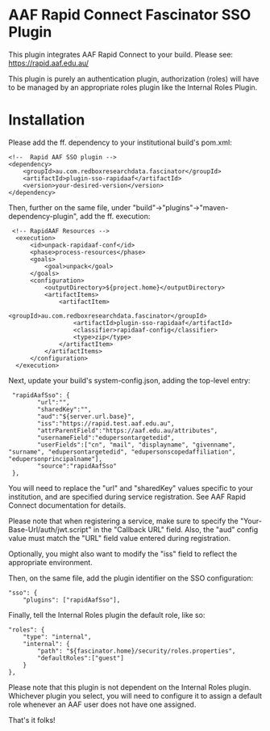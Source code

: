 AAF Rapid Connect Fascinator SSO Plugin
====

This plugin integrates AAF Rapid Connect to your build. Please see: https://rapid.aaf.edu.au/

This plugin is purely an authentication plugin, authorization (roles) will have to be managed by an appropriate roles plugin like the Internal Roles Plugin.

Installation
==== 

Please add the ff. dependency to your institutional build's pom.xml:

	<!--  Rapid AAF SSO plugin -->
	<dependency>
		<groupId>au.com.redboxresearchdata.fascinator</groupId>
		<artifactId>plugin-sso-rapidaaf</artifactId>
		<version>your-desired-version</version>
	</dependency>

Then, further on the same file, under "build"->"plugins"->"maven-dependency-plugin", add the ff. execution:

 	 <!-- RapidAAF Resources -->
      <execution>
          <id>unpack-rapidaaf-conf</id>
          <phase>process-resources</phase>
          <goals>
              <goal>unpack</goal>
          </goals>
          <configuration>
              <outputDirectory>${project.home}</outputDirectory>
              <artifactItems>
                  <artifactItem>
                      <groupId>au.com.redboxresearchdata.fascinator</groupId>
					  <artifactId>plugin-sso-rapidaaf</artifactId>
                      <classifier>rapidaaf-config</classifier>
                      <type>zip</type>
                  </artifactItem>
              </artifactItems>
          </configuration>
      </execution>
      
 Next, update your build's system-config.json, adding the top-level entry:
 
	 "rapidAafSso": {
	    	"url":"",
	    	"sharedKey":"",
	    	"aud":"${server.url.base}",
	    	"iss":"https://rapid.test.aaf.edu.au",
	    	"attrParentField":"https://aaf.edu.au/attributes",
	    	"usernameField":"edupersontargetedid",
	    	"userFields":["cn", "mail", "displayname", "givenname", "surname", "edupersontargetedid", "edupersonscopedaffiliation", "edupersonprincipalname"],
	    	"source":"rapidAafSso"    	
	 },
	 
You will need to replace the "url" and "sharedKey" values specific to your institution, and are specified during service registration. See AAF Rapid Connect documentation for details. 

Please note that when registering a service, make sure to specify the "Your-Base-Url/auth/jwt.script" in the "Callback URL" field. Also, the "aud" config value must match the "URL" field value entered during registration.  

Optionally, you might also want to modify the "iss" field to reflect the appropriate environment. 

Then, on the same file, add the plugin identifier on the SSO configuration:

	"sso": {
        "plugins": ["rapidAafSso"],

Finally, tell the Internal Roles plugin the default role, like so:

	"roles": {
        "type": "internal",
        "internal": {
            "path": "${fascinator.home}/security/roles.properties",
            "defaultRoles":["guest"]
        }
    },

Please note that this plugin is not dependent on the Internal Roles plugin. Whichever plugin you select, you will need to configure it to assign a default role whenever an AAF user does not have one assigned.

That's it folks!


